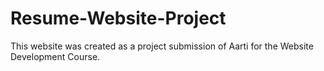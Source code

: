 # Resume-Website-Project
This website was created as a project submission of Aarti for the Website Development Course.
